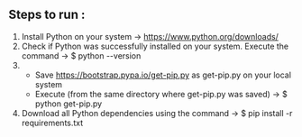 ## Steps to run :

1. Install Python on your system -> https://www.python.org/downloads/
2. Check if Python was successfully installed on your system. Execute the command -> 
   $ python --version
3. - Save https://bootstrap.pypa.io/get-pip.py as get-pip.py on your local system
   - Execute (from the same directory where get-pip.py was saved) -> 
   	 $ python get-pip.py
4. Download all Python dependencies using the command -> 
   $ pip install -r requirements.txt